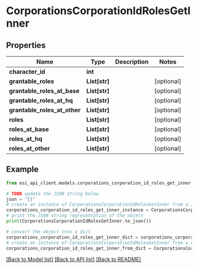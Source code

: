 # CorporationsCorporationIdRolesGetInner


## Properties

Name | Type | Description | Notes
------------ | ------------- | ------------- | -------------
**character_id** | **int** |  | 
**grantable_roles** | **List[str]** |  | [optional] 
**grantable_roles_at_base** | **List[str]** |  | [optional] 
**grantable_roles_at_hq** | **List[str]** |  | [optional] 
**grantable_roles_at_other** | **List[str]** |  | [optional] 
**roles** | **List[str]** |  | [optional] 
**roles_at_base** | **List[str]** |  | [optional] 
**roles_at_hq** | **List[str]** |  | [optional] 
**roles_at_other** | **List[str]** |  | [optional] 

## Example

```python
from esi_api_client.models.corporations_corporation_id_roles_get_inner import CorporationsCorporationIdRolesGetInner

# TODO update the JSON string below
json = "{}"
# create an instance of CorporationsCorporationIdRolesGetInner from a JSON string
corporations_corporation_id_roles_get_inner_instance = CorporationsCorporationIdRolesGetInner.from_json(json)
# print the JSON string representation of the object
print(CorporationsCorporationIdRolesGetInner.to_json())

# convert the object into a dict
corporations_corporation_id_roles_get_inner_dict = corporations_corporation_id_roles_get_inner_instance.to_dict()
# create an instance of CorporationsCorporationIdRolesGetInner from a dict
corporations_corporation_id_roles_get_inner_from_dict = CorporationsCorporationIdRolesGetInner.from_dict(corporations_corporation_id_roles_get_inner_dict)
```
[[Back to Model list]](../README.md#documentation-for-models) [[Back to API list]](../README.md#documentation-for-api-endpoints) [[Back to README]](../README.md)



